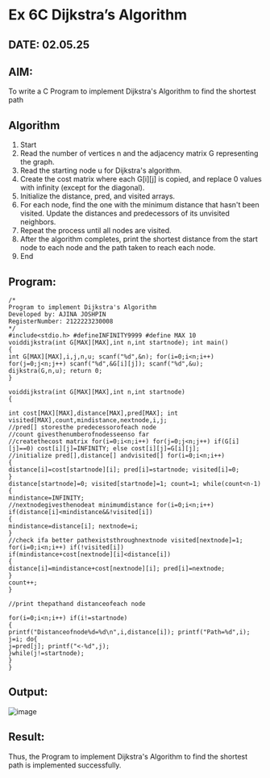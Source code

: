 # Ex 6C Dijkstra’s Algorithm
## DATE: 02.05.25
## AIM:
To write a C Program to implement Dijkstra's Algorithm to find the shortest path

## Algorithm
1.  Start
2.	Read the number of vertices n and the adjacency matrix G representing the graph.
3.	Read the starting node u for Dijkstra's algorithm.
4.	Create the cost matrix where each G[i][j] is copied, and replace 0 values with infinity (except for the diagonal).
5.	Initialize the distance, pred, and visited arrays.
6.	For each node, find the one with the minimum distance that hasn't been visited. Update the distances and predecessors of its unvisited neighbors.
7.	Repeat the process until all nodes are visited.
8.	After the algorithm completes, print the shortest distance from the start node to each node and the path taken to reach each node.
9.	End

## Program:
```
/*
Program to implement Dijkstra's Algorithm 
Developed by: AJINA JOSHPIN
RegisterNumber: 2122223230008
*/
#include<stdio.h> #defineINFINITY9999 #define MAX 10
voiddijkstra(int G[MAX][MAX],int n,int startnode); int main()
{
int G[MAX][MAX],i,j,n,u; scanf("%d",&n); for(i=0;i<n;i++) for(j=0;j<n;j++) scanf("%d",&G[i][j]); scanf("%d",&u);
dijkstra(G,n,u); return 0;
}
 
voiddijkstra(int G[MAX][MAX],int n,int startnode)
{

int cost[MAX][MAX],distance[MAX],pred[MAX]; int visited[MAX],count,mindistance,nextnode,i,j;
//pred[] storesthe predecessorofeach node
//count givesthenumberofnodesseenso far
//createthecost matrix for(i=0;i<n;i++) for(j=0;j<n;j++) if(G[i][j]==0) cost[i][j]=INFINITY; else cost[i][j]=G[i][j];
//initialize pred[],distance[] andvisited[] for(i=0;i<n;i++)
{
distance[i]=cost[startnode][i]; pred[i]=startnode; visited[i]=0;
}
distance[startnode]=0; visited[startnode]=1; count=1; while(count<n-1)
{
mindistance=INFINITY;
//nextnodegivesthenodeat minimumdistance for(i=0;i<n;i++) if(distance[i]<mindistance&&!visited[i])
{
mindistance=distance[i]; nextnode=i;
}
//check ifa better pathexiststhroughnextnode visited[nextnode]=1;
for(i=0;i<n;i++) if(!visited[i])
if(mindistance+cost[nextnode][i]<distance[i])
{
distance[i]=mindistance+cost[nextnode][i]; pred[i]=nextnode;
}
count++;
}

//print thepathand distanceofeach node
 
for(i=0;i<n;i++) if(i!=startnode)
{
printf("Distanceofnode%d=%d\n",i,distance[i]); printf("Path=%d",i);
j=i; do{
j=pred[j]; printf("<-%d",j);
}while(j!=startnode);
}
}

```

## Output:

![image](https://github.com/user-attachments/assets/d69ea66a-5f85-4efd-83eb-024dfb725d9b)

## Result:
Thus, the Program to implement Dijkstra's Algorithm to find the shortest path is implemented successfully.
